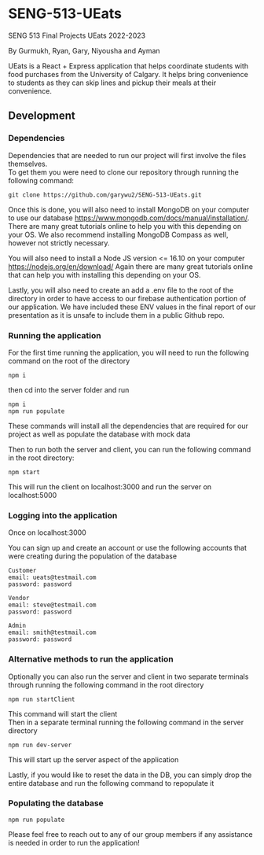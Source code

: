 # SENG-513-UEats

SENG 513 Final Projects UEats 2022-2023

By Gurmukh, Ryan, Gary, Niyousha and Ayman

UEats is a React + Express application that helps coordinate students with food purchases from the University of Calgary. It helps bring convenience to students as they can skip lines and pickup their meals at their convenience.

## Development

### Dependencies

Dependencies that are needed to run our project will first involve the files themselves. \
To get them you were need to clone our repository through running the following command:
```
git clone https://github.com/garywu2/SENG-513-UEats.git
```
Once this is done, you will also need to install MongoDB on your computer to use our database https://www.mongodb.com/docs/manual/installation/. There are many great tutorials online to help you with this depending on your OS. We also recommend installing MongoDB Compass as well, however not strictly necessary.

You will also need to install a Node JS version <= 16.10 on your computer https://nodejs.org/en/download/ Again there are many great tutorials online that can help you with installing this depending on your OS.

Lastly, you will also need to create an add a .env file to the root of the directory in order to have access to our firebase authentication portion of our application. We have included these ENV values in the final report of our presentation as it is unsafe to include them in a public Github repo.

### Running the application

For the first time running the application, you will need to run the following command on the root of the directory
``` 
npm i
```
then cd into the server folder and run 
```
npm i
npm run populate
```
These commands will install all the dependencies that are required for our project as well as populate the database with mock data

Then to run both the server and client, you can run the following command in the root directory:

```
npm start
```

This will run the client on localhost:3000 and run the server on localhost:5000

### Logging into the application 

Once on localhost:3000

You can sign up and create an account or use the following accounts that were creating during the population of the database 
``` 
Customer
email: ueats@testmail.com
password: password

Vendor
email: steve@testmail.com
password: password

Admin
email: smith@testmail.com
password: password
```

### Alternative methods to run the application

Optionally you can also run the server and client in two separate terminals through running the following command in the root directory
```
npm run startClient
```
This command will start the client \
Then in a separate terminal running the following command in the server directory
```
npm run dev-server
```
This will start up the server aspect of the application

Lastly, if you would like to reset the data in the DB, you can simply drop the entire database and run the following command to repopulate it
### Populating the database

```
npm run populate
```

Please feel free to reach out to any of our group members if any assistance is needed in order to run the application!